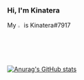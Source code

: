 ### Hi, I'm Kinatera

My <img src="https://logodownload.org/wp-content/uploads/2017/11/discord-logo-2-1.png" width=2% height=2%> is Kinatera#7917

[![Anurag's GitHub stats](https://github-readme-stats.vercel.app/api?username=Kinatera&theme=tokyonight)](https://github.com/Kinatera/github-readme-stats)
